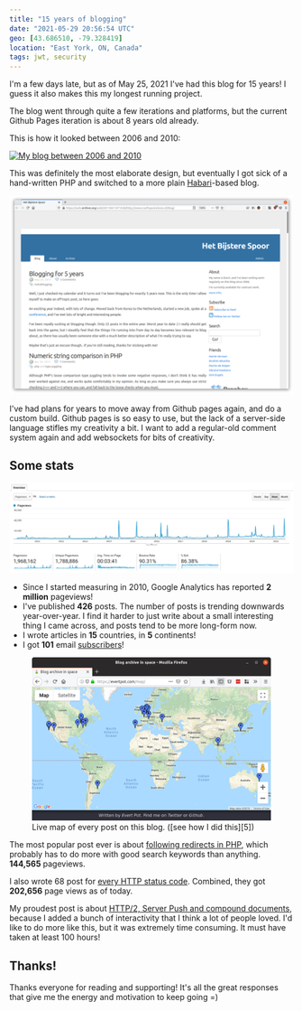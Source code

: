 ```yaml
---
title: "15 years of blogging"
date: "2021-05-29 20:56:54 UTC"
geo: [43.686510, -79.328419]
location: "East York, ON, Canada"
tags: jwt, security
---
```


<link href="/assets/css/request-simulator.css" rel="stylesheet" type="text/css" />
<script src="/assets/js/request-simulator.js"></script>

I'm a few days late, but as of May 25, 2021 I've had this blog for 15 years!
I guess it also makes this my longest running project.

The blog went through quite a few iterations and platforms, but the current
Github Pages iteration is about 8 years old already.

This is how it looked between 2006 and 2010:

<a href="https://evertpot.com/resources/files/posts/bijsterespoorv2.png"><img src="https://evertpot.com/resources/files/posts/bijsterespoorv2.png" alt="My blog between 2006 and 2010" style="max-width:100%" /></a>

This was definitely the most elaborate design, but eventually I got sick of a
hand-written PHP and switched to a more plain [Habari][1]-based blog.


<a href="/assets/posts/blog-15-years/2011.png?2"><img src="/assets/posts/blog-15-years/2011.png?2" style="max-width:100%" alt="Habari Blog from 2011" /></a>

I've had plans for years to move away from Github pages again, and do a custom
build. Github pages is so easy to use, but the lack of a server-side language
stifles my creativity a bit. I want to add a regular-old comment system again
and add websockets for bits of creativity.

## Some stats

<a href="/assets/posts/blog-15-years/ga.png"><img src="/assets/posts/blog-15-years/ga.png" style="max-width:100%" alt="Habari Blog from ga" /></a>

* Since I started measuring in 2010, Google Analytics has reported
  **2 million** pageviews!
* I've published **426** posts. The number of posts is trending downwards
  year-over-year. I find it harder to just write about a small interesting
  thing I came across, and posts tend to be more long-form now.
* I wrote articles in **15** countries, in **5** continents!
* I got **101** email [subscribers][6]!

<figure>
  <a href="/map"><img src="/resources/images/posts/map/blog-map.png" style="max-width: 100%" /></a>
  <figcaption>Live map of every post on this blog. ([see how I did this][5])</figcaption>
</figure>

The most popular post ever is about [following redirects in PHP][2], which
probably has to do more with good search keywords than anything. **144,565**
pageviews.

I also wrote 68 post for [every HTTP status code][3]. Combined, they got
**202,656** page views as of today.

My proudest post is about [HTTP/2, Server Push and compound documents][4],
because I added a bunch of interactivity that I think a lot of people loved.
I'd like to do more like this, but it was extremely time consuming. It must have
taken at least 100 hours!

## Thanks!

Thanks everyone for reading and supporting! It's all the great responses that
give me the energy and motivation to keep going =)


[1]: https://en.wikipedia.org/wiki/Habari
[2]: https://evertpot.com/curl-redirect-requestbody/
[3]: https://evertpot.com/http/
[4]: https://evertpot.com/h2-parallelism/
[5]: https://evertpot.com/blog-archive-in-space/
[6]: https://evertpot.com/subscribe/
